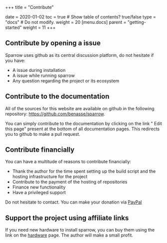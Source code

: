 +++
title = "Contribute"

date = 2020-01-02
toc = true  # Show table of contents? true/false
type = "docs"  # Do not modify.
weight = 20
[menu.docs]
  parent = "getting-started"
  weight = 11
+++
## Contribute by opening a issue
Sparrow uses github as its central discussion platform, do not hesitate if you have:
* A issue during installation
* A issue while running sparrow
* Any question regarding the project or its ecosystem

## Contribute to the documentation
All of the sources for this website are available on github in the following repository: https://github.com/benasse/sparrow.

You can simply contribute to the documentation by clicking on the link "<i class="fas fa-pen" pr-2 ></i> Edit this page" present at the bottom of all documentation pages. This redirects you to github to make a pull request.

## Contribute financially
You can have a multitude of reasons to contribute financially:
* Thank the author for the time spent setting up the build script and the hosting infrastructure for the project
* Contribute to the payment of the hosting of repositories
* Finance new functionality
* Have a privileged support

Do not hesitate to contact.
You can make your donation via [PayPal](https://www.paypal.me/benasse)

## Support the project using affiliate links
If you need new hardware to install sparrow, you can buy them using the link on the [hardware](../hardware) page.
The author will make a small profit.
